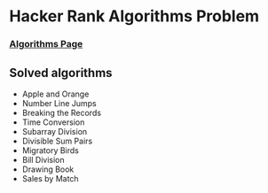 # Hacker Rank Algorithms Problem

###  [Algorithms Page](https://www.hackerrank.com/domains/algorithms)

## Solved algorithms
- Apple and Orange
- Number Line Jumps
- Breaking the Records
- Time Conversion
- Subarray Division
- Divisible Sum Pairs
- Migratory Birds
- Bill Division
- Drawing Book
- Sales by Match